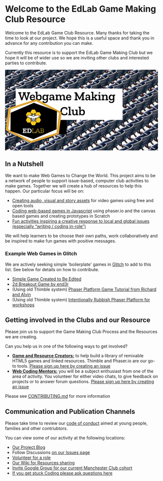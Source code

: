 # Welcome to the EdLab Game Making Club Resource 

Welcome to the EdLab Game Club Resource. Many thanks for taking the time to look at our project. We hope this is a useful space and thank you in advance for any contribution you can make. 

Currently this resource is to support the EdLab Game Making Club but we hope it will be of wider use so we are inviting other clubs and interested parties to contribute. 

![game club logo](branding/webgame_making_edlab_club_800.png)

##  In a Nutshell

We want to make Web Games to Change the World. This project aims to be a network of people to support issue-based, computer club activities to make games. Together we will create a hub of resources to help this happen. Our particular focus will be on:

* [Creating audio, visual and story assets](https://github.com/mickfuzz/mozilla_html5_game_clubs/wiki#creating-game-assets) for video games using free and open tools
* [Coding web-based games in Javascript](https://github.com/mickfuzz/mozilla_html5_game_clubs/wiki#html5-game-making-full-tutorials) using phaser.io and the canvas based games and creating prototypes in Scratch
* [Fun activities inspiring a creative response to local and global issues (especially “writing / coding in-role”)](https://github.com/mickfuzz/mozilla-webgame-clubs/wiki/Teaching-and-Learning-Tips-for-Game-Making-Clubs)

We will help learners to be choose their own paths, work collaboratively and be inspired to make fun games with positive messages.

### Example Web Games in Glitch

We are actively seeking simple 'boilerplate' games in [Glitch](https://glitch.com/) to add to this list. See below for details on how to contribute. 

* [Simple Game Created to Be Edited](https://webgameclubs-simple-game-to-edit.glitch.me/)
* [2d Breakout Game by end3r](https://vivid-typhoon.glitch.me/)
* (Using old Thimble system) [Phaser Platform Game Tutorial from Richard and Alvin](https://thimbleprojects.org/piratepete/334344/)
* (Using old Thimble system)  [Intentionally Rubbish Phaser Platform for workshops](https://thimbleprojects.org/davegoopot/417060/)


##  Getting involved in the Clubs and our Resource

Please join us to support the Game Making Club Process and the Resources we are creating. 

Can you help us in one of the following ways to get involved?

* [**Game and Resource Creators:**](https://github.com/mickfuzz/mozilla_html5_game_clubs/blob/master/CONTRIBUTING.md#what-were-working-on-right-now) to help build a library of remixable HTML5 games and linked resources. Thimble and Phaser.io are our go-to tools. [Please sign up here by creating an issue](https://github.com/mickfuzz/mozilla_html5_game_clubs/issues/new)
* [**Web Coding Mentors:**](https://github.com/mickfuzz/mozilla_html5_game_clubs/issues) you will be a subject enthusiast from one of the area of activity. You volunteer for either video chats, to give feedback on projects or to answer forum questions. [Please sign up here by creating an issue](https://github.com/mickfuzz/mozilla_html5_game_clubs/issues/new)


Please see [CONTRIBUTING.md](CONTRIBUTING.md) for more information

## Communication and Publication Channels 

Please take time to review our [code of conduct](CODE_OF_CONDUCT.md) aimed at young people, families and other contriubtors. 

You can view some of our activity  at the following locations:

* [Our Project Blog](https://digitalducks.org/webgames-club/)
* Follow Discussions [on our Issues page](https://github.com/mickfuzz/mozilla_html5_game_clubs/issues)
* [Volunteer for a role](#getting-involved-in-the-clubs-and-our-resource) 
* [Our Wiki for Resources sharing](https://github.com/mickfuzz/mozilla_html5_game_clubs/wiki)
* [Invite Google Group for our current Manchester Club cohort](https://groups.google.com/forum/#!forum/mozilla-html5-gamemaking-mcr)
* [If you get stuck Coding please ask questions here](https://discourse.mozilla.org/t/learning-web-development-marking-guides-and-questions/16294)
